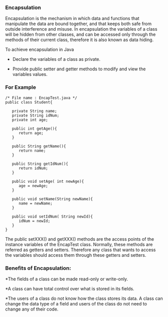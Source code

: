 ### Encapsulation

Encapsulation is the mechanism in which data and functions that manipulate the data are bound together, and that keeps both safe from outside interference and misuse. In encapsulation the variables of a class will be hidden from other classes, and can be accessed only through the methods of their current class, therefore it is also known as data hiding.

To achieve encapsulation in Java

* Declare the variables of a class as private.

* Provide public setter and getter methods to modify and view the variables values.

### For Example 


```
/* File name : EncapTest.java */
public class Student{

   private String name;
   private String idNum;
   private int age;

   public int getAge(){
      return age;
   }

   public String getName(){
      return name;
   }

   public String getIdNum(){
      return idNum;
   }

   public void setAge( int newAge){
      age = newAge;
   }

   public void setName(String newName){
      name = newName;
   }

   public void setIdNum( String newId){
      idNum = newId;
   }
}
```

The public setXXX() and getXXX() methods are the access points of the instance variables of the EncapTest class. Normally, these methods are referred as getters and setters. Therefore any class that wants to access the variables should access them through these getters and setters.


### Benefits of Encapsulation:

*The fields of a class can be made read-only or write-only.

*A class can have total control over what is stored in its fields.

*The users of a class do not know how the class stores its data. A class can change the data type of a field and users of the class do not need to change any of their code.



